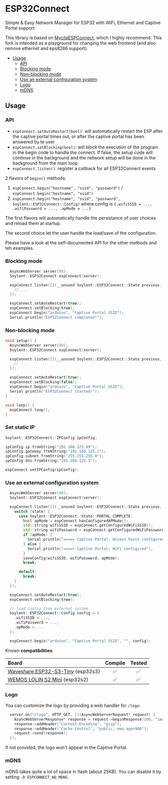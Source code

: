 # ESP32Connect

Simple & Easy Network Manager for ESP32 with WiFi, Ethernet and Captive Portal support

<!-- [![](https://mathieu.carbou.me/MycilaESPConnect/screenshot.png)](https://mathieu.carbou.me/MycilaESPConnect/screenshot.png) -->

This library is based on [MycilaESPConnect](https://github.com/mathieucarbou/MycilaESPConnect), which I highly recommend. 
This fork is intended as a playground for changing the web frontend (and also remove ethernet and eps8266 support).

- [Usage](#usage)
  - [API](#api)
  - [Blocking mode](#blocking-mode)
  - [Non-blocking mode](#non-blocking-mode)
  - [Use an external configuration system](#use-an-external-configuration-system)
  - [Logo](#logo)
  - [mDNS](#mdns)

## Usage

### API

- `espConnect.setAutoRestart(bool)`: will automatically restart the ESP after the captive portal times out, or after the captive portal has been answered by te user
- `espConnect.setBlocking(bool)`: will block the execution of the program in the begin code to handle the connect. If false, the setup code will continue in the background and the network setup will be done in the background from the main loop.
- `espConnect.listen()`: register a callback for all ESP32Connect events

2 flavors of `begin()` methods:

1. `espConnect.begin("hostname", "ssid", "password")` / `espConnect.begin("hostname", "ssid")`
2. `espConnect.begin("hostname", "ssid", "password", Soylent::ESP32Connect::Config)` where config is `{.wifiSSID = ..., .wifiPassword = ..., .apMode = ...}`

The first flavors will automatically handle the persistance of user choices and reload them at startup.

The second choice let the user handle the load/save of the configuration.

Please have a look at the self-documented API for the other methods and teh examples.

### Blocking mode

```cpp
  AsyncWebServer server(80);
  Soylent::ESP32Connect espConnect(server);

  espConnect.listen([](__unused Soylent::ESP32Connect::State previous, __unused Soylent::ESP32Connect::State state) {
    // ...
  });

  espConnect.setAutoRestart(true);
  espConnect.setBlocking(true);
  espConnect.begin("arduino", "Captive Portal SSID");
  Serial.println("ESP32Connect completed!");
```

### Non-blocking mode

```cpp
void setup() {
  AsyncWebServer server(80);
  Soylent::ESP32Connect espConnect(server);

  espConnect.listen([](__unused Soylent::ESP32Connect::State previous, __unused Soylent::ESP32Connect::State state) {
    // ...
  });

  espConnect.setAutoRestart(true);
  espConnect.setBlocking(false);
  espConnect.begin("arduino", "Captive Portal SSID");
  Serial.println("ESP32Connect started!");
}

void loop() {
  espConnect.loop();
}
```

### Set static IP

```cpp
Soylent::ESP32Connect::IPConfig ipConfig;

ipConfig.ip.fromString("192.168.125.99");
ipConfig.gateway.fromString("192.168.125.1");
ipConfig.subnet.fromString("255.255.255.0");
ipConfig.dns.fromString("192.168.125.1");

espConnect.setIPConfig(ipConfig);
```

### Use an external configuration system

```cpp
  AsyncWebServer server(80);
  Soylent::ESP32Connect espConnect(server);

  espConnect.listen([](__unused Soylent::ESP32Connect::State previous, __unused Soylent::ESP32Connect::State state) {
    switch (state) {
      case Soylent::ESP32Connect::State::PORTAL_COMPLETE:
        bool apMode = espConnect.hasConfiguredAPMode();
        std::string wifiSSID = espConnect.getConfiguredWiFiSSID();
        std::string wifiPassword = espConnect.getConfiguredWiFiPassword();
        if (apMode) {
          Serial.println("====> Captive Portal: Access Point configured");
        } else {
          Serial.println("====> Captive Portal: WiFi configured");
        }
        saveConfig(wifiSSID, wifiPassword, apMode);
        break;

      default:
        break;
    }
  });

  espConnect.setAutoRestart(true);
  espConnect.setBlocking(true);

  // load config from external system
  Soylent::ESP32Connect::Config config = {
    .wifiSSID = ...,
    .wifiPassword = ...,
    .apMode = ...
  };

  espConnect.begin("arduino", "Captive Portal SSID", "", config);
```

Known **compatibilities**:

| **Board**                                                                                                                        | **Compile** | **Tested** |
| :------------------------------------------------------------------------------------------------------------------------------- | :---------: | :--------: |
| [Waveshare ESP32-S3-Tiny](https://www.waveshare.com/wiki/ESP32-S3-Tiny) (esp32s3)                          |     ✅      |     ✅     |
| [WEMOS LOLIN S2 Mini](https://www.wemos.cc/en/latest/s2/s2_mini.html) (esp32s2)                              |     ✅      |     ✅     |

### Logo

You can customize the logo by providing a web handler for `/logo`:

```c++
  server.on("/logo", HTTP_GET, [](AsyncWebServerRequest* request) {
    AsyncWebServerResponse* response = request->beginResponse(200, "image/png", logo_png_gz_start, logo_png_gz_end - logo_png_gz_start);
    response->addHeader("Content-Encoding", "gzip");
    response->addHeader("Cache-Control", "public, max-age=900");
    request->send(response);
  });
```

If not provided, the logo won't appear in the Captive Portal.

### mDNS

mDNS takes quite a lot of space in flash (about 25KB).
You can disable it by setting `-D ESPCONNECT_NO_MDNS`.
